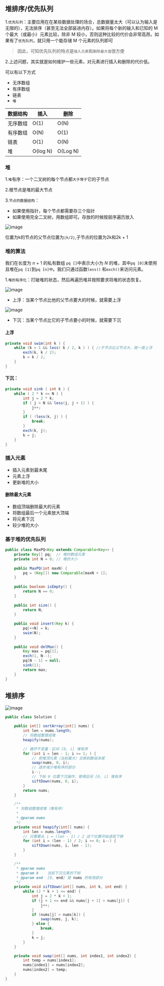 ## 堆排序/优先队列

1.`优先队列`：主要应用在在某些数据处理的场合，总数据量太大（可以认为输入是无限的），无法排序（甚至无法全部装进内存）。如果将每个新的输入和已知的 M 个最大（或最小）元素比较，除非 M 较小，否则这种比较的代价会非常高昂。如果有了`优先队列`，就只用一个能存储 M 个元素的队列即可

>因此，可知优先队列的特点是`插入元素`和`删除最大值`很方便

2.上述问题，其实就是如何维护一些元素，对元素进行插入和删除的代价低。

可以有以下方式

- 无序数组
- 有序数组
- 链表
- `堆`

| 数据结构 | 插入     | 删除     |
| -------- | -------- | -------- |
| 无序数组 | O(1)     | O(N)     |
| 有序数组 | O(N)     | O(1)     |
| 链表     | O(1)     | O(N)     |
| 堆       | O(log N) | O(Log N) |

### 堆

1.`堆`有序：一个二叉树的每个节点都`大于等于`它的子节点

2.根节点是堆的最大节点

3.`节点的数据结构`：

- 如果使用指针，每个节点都需要存三个指针
- 如果使用完全二叉树，用数组即可。存放的时候按层序遍历放入

![image](https://tva4.sinaimg.cn/large/0085EwgIgy1gthreip2hfj608c0883zl02.jpg)

位置为k的节点的父节点位置为`⌊k/2⌋`,子节点的位置为2k和2k + 1

### 堆的算法

我们在长度为 *n* + 1 的私有数组 `pq []`中表示大小为 *N* 的堆，其中`pq [0]`未使用且堆在`pq [1]`到`pq [n]中`。我们只通过函数`less()` 和`exch()`来访问元素。

1.`堆的有序化`：打破堆的状态，然后再遍历堆并按照要求将堆的状态恢复。

![image](https://tva4.sinaimg.cn/large/0085EwgIgy1gths3a0e7bj606r07475002.jpg)

- 上浮：当某个节点比他的父节点要大的时候，就需要上浮

![image](https://tva4.sinaimg.cn/large/0085EwgIgy1gths3ic7afj606r07475002.jpg)

- 下沉：当某个节点比它的子节点要小的时候，就需要下沉

#### 上浮

```java
private void swim(int k ) {
    while (k > 1 && less( k / 2, k ) ) { //子节点比父节点大，就一直上浮
        exch(k, k / 2);
        k = k / 2;
    }
}
```

#### 下沉：

```java
private void sink ( int k ) {
    while ( 2 * k <= N ) {
        int j = 2 * k;
        if ( j < N && less(j, j + 1) ) {
            j++;
        }
        if ( !less(k, j) ) {
            break;
        }
        exch(k, j);
        k = j;
    }
}
```

 

### 插入元素

- 插入元素到最末尾
- 元素上浮
- 更新堆的大小

#### 删除最大元素

- 数组顶端删除最大的元素
- 将数组最后一个元素放大顶端
- 将元素下沉
- 较少堆的大小

### 基于堆的优先队列

```java
public class MaxPQ<Key extends Comparable<Key>> {
    private Key[] pq;  // 堆的数组元素
    private int N = 0; // 堆的大小
    
    public MaxPQ(int maxN) {
        pq = (Key[]) new Comparable[maxN + 1];
    }
    
    public boolean isEmpty() {
        return N == 0;
    }
    
    public int size() {
        return N;
    }
    
    public void insert(Key k) {
        pq[++N] = k;
        swim(N);
    }
    
    public void delMax() {
        Key max = pq[1];
        exch(1, N--);
        pq[N - 1] = null;
        sink(1);
        return max;
    }
}
```

## 堆排序

![image](https://tvax2.sinaimg.cn/large/0085EwgIgy1gthsvfvj8bj60so0y912o02.jpg)

```java
public class Solution {

    public int[] sortArray(int[] nums) {
        int len = nums.length;
        // 将数组整理成堆
        heapify(nums);

        // 循环不变量：区间 [0, i] 堆有序
        for (int i = len - 1; i >= 1; ) {
            // 把堆顶元素（当前最大）交换到数组末尾
            swap(nums, 0, i);
            // 逐步减少堆有序的部分
            i--;
            // 下标 0 位置下沉操作，使得区间 [0, i] 堆有序
            siftDown(nums, 0, i);
        }
        return nums;
    }

    /**
     * 将数组整理成堆（堆有序）
     *
     * @param nums
     */
    private void heapify(int[] nums) {
        int len = nums.length;
        // 只需要从 i = (len - 1) / 2 这个位置开始逐层下移
        for (int i = (len - 1) / 2; i >= 0; i--) {
            siftDown(nums, i, len - 1);
        }
    }

    /**
     * @param nums
     * @param k    当前下沉元素的下标
     * @param end  [0, end] 是 nums 的有效部分
     */
    private void siftDown(int[] nums, int k, int end) {
        while (2 * k + 1 <= end) {
            int j = 2 * k + 1;
            if (j + 1 <= end && nums[j + 1] > nums[j]) {
                j++;
            }
            if (nums[j] > nums[k]) {
                swap(nums, j, k);
            } else {
                break;
            }
            k = j;
        }
    }

    private void swap(int[] nums, int index1, int index2) {
        int temp = nums[index1];
        nums[index1] = nums[index2];
        nums[index2] = temp;
    }
}

```

